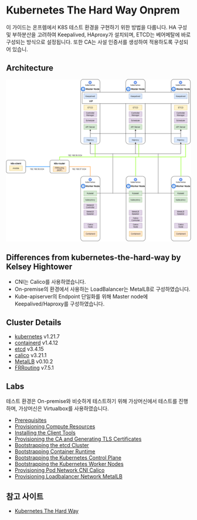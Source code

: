 # Kubernetes The Hard Way Onprem

이 가이드는 온프렘에서 K8S 테스트 환경을 구현하기 위한 방법을 다룹니다.
HA 구성 및 부하분산을 고려하여 Keepalived, HAproxy가 설치되며, ETCD는 베어메탈에 바로 구성되는 방식으로 설정됩니다.
또한 CA는 사설 인증서를 생성하여 적용하도록 구성되어 있습니.

## Architecture

![architecture](docs/images/kubernetes_onprem_lab.png "architecture")

## Differences from kubernetes-the-hard-way by Kelsey Hightower 

* CNI는 Calico를 사용하였습니다.
* On-premise의 환경에서 사용하는 LoadBalancer는 MetalLB로 구성하였습니다.
* Kube-apiserver의 Endpoint 단일화를 위해 Master node에 Keepalived/Haproxy를 구성하였습니다.

## Cluster Details

* [kubernetes](https://github.com/kubernetes/kubernetes) v1.21.7
* [containerd](https://github.com/containerd/containerd) v1.4.12
* [etcd](https://github.com/coreos/etcd) v3.4.15
* [calico](https://github.com/projectcalico/calico) v3.21.1
* [MetalLB](https://metallb.universe.tf) v0.10.2
* [FRRouting](https://frrouting.org/) v7.5.1

## Labs

테스트 환경은 On-premise와 비슷하게 테스트하기 위해 가상머신에서 테스트를 진행하며, 가상머신은 Virtualbox를 사용하였습니다.

* [Prerequisites](docs/01-prerequisites.md)
* [Provisioning Compute Resources](docs/02-compute-resources.md)
* [Installing the Client Tools](docs/03-client-tools.md)
* [Provisioning the CA and Generating TLS Certificates](docs/04-certificate-authority.md)
* [Bootstrapping the etcd Cluster](docs/05-bootstrapping-etcd.md)
* [Bootstrapping Container Runtime](docs/06-bootstrapping-container-runtime.md)
* [Bootstrapping the Kubernetes Control Plane](docs/07-bootstrapping-kubernetes-control-plane.md)
* [Bootstrapping the Kubernetes Worker Nodes](docs/08-bootstrapping-kubernetes-workers.md)
* [Provisioning Pod Network CNI Calico](docs/09-provisioning-pod-network-cni-calico.md)
* [Provisioning Loadbalancer Network MetalLB](docs/10-provisioning-lb-network-metallb.md)


## 참고 사이트
* [Kubernetes The Hard Way](https://github.com/kelseyhightower/kubernetes-the-hard-way)
